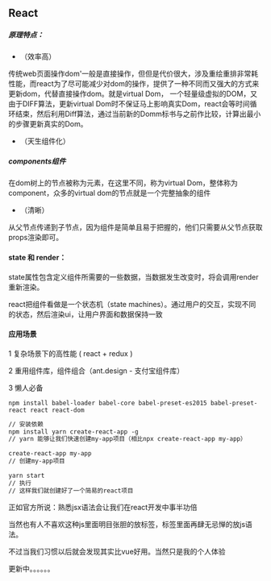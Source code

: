 ## React

##### 原理特点：

- （效率高）

传统web页面操作dom'一般是直接操作，但但是代价很大，涉及重绘重排非常耗性能，而react为了尽可能减少对dom的操作，提供了一种不同而又强大的方式来更新dom，代替直接操作dom。就是virtual  Dom， 一个轻量级虚拟的DOM，又由于DIFF算法，更新virtual Dom时不保证马上影响真实Dom，react会等时间循环结束，然后利用Diff算法，通过当前新的Domm标书与之前作比较，计算出最小的步骤更新真实的Dom。

- （天生组件化）

##### components组件

在dom树上的节点被称为元素，在这里不同，称为virtual Dom，整体称为component，众多的virtual dom的节点就是一个完整抽象的组件

- （清晰）

从父节点传递到子节点，因为组件是简单且易于把握的，他们只需要从父节点获取props渲染即可。

#### state 和 render：

state属性包含定义组件所需要的一些数据，当数据发生改变时，将会调用render重新渲染。

react把组件看做是一个状态机（state machines）。通过用户的交互，实现不同的状态，然后渲染ui，让用户界面和数据保持一致

#### 应用场景

1 复杂场景下的高性能 ( react + redux )

2 重用组件库，组件组合（ant.design - 支付宝组件库）

3 懒人必备

```
npm install babel-loader babel-core babel-preset-es2015 babel-preset-react react react-dom
```

```txt
// 安装依赖
npm install yarn create-react-app -g 
// yarn 能够让我们快速创建my-app项目（相比npx create-react-app my-app）

create-react-app my-app
// 创建my-app项目

yarn start
// 执行
// 这样我们就创建好了一个简易的react项目
```

正如官方所说：熟悉jsx语法会让我们在react开发中事半功倍

当然也有人不喜欢这种js里面明目张胆的放标签，标签里面再肆无忌惮的放js语法。

不过当我们习惯以后就会发现其实比vue好用。当然只是我的个人体验

更新中。。。。。。